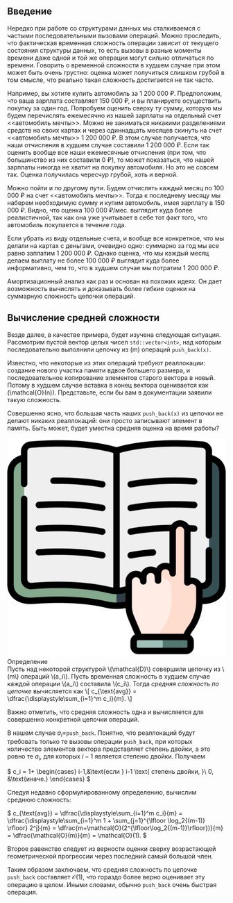 ## Введение 

Нередко при работе со структурами данных мы сталкиваемся с частыми последовательными вызовами операций. Можно проследить, что фактическая временная сложность операции зависит от текущего состояния структуры данных, то есть вызовы в разные моменты времени даже одной и той же операции могут сильно отличаться по времени. Говорить о временной сложности в худшем случае при этом может быть  очень грустно: оценка может получиться слишком грубой в том смысле, что реально такая сложность достигается не так часто. 

Например, вы хотите купить автомобиль за 1 200 000 &#8381;. Предположим, что ваша зарплата составляет 150 000 &#8381;, и вы планируете осуществить покупку за один год. Попробуем оценить сверху ту сумму, которую мы будем перечислять ежемесячно из нашей зарплаты на отдельный счет <<автомобиль мечты>>. Можно не заниматься никакими разделениями средств на своих картах и через одиннадцать месяцев скинуть на счет <<автомобиль мечты>> 1 200 000 &#8381;. В этом случае получается, что наши отчисления в худшем случае составили 1 200 000 &#8381;. Если так оценить вообще все наши ежемесячные отчисления (при том, что большинство из них составили 0 &#8381;), то может показаться, что нашей зарплаты никогда не хватит на покупку автомобиля. Но это не совсем так. Оценка получилась чересчур грубой, хоть и верной.

Можно пойти и по другому пути. Будем отчислять каждый месяц по 100 000 &#8381; на счет <<автомобиль мечты>>. Тогда к последнему месяцу мы наберем необходимую сумму и купим автомобиль, имея зарплату в 150 000 &#8381;. Видно, что оценка 100 000 &#8381;/мес. выглядит куда более реалистичной, так как она уже учитывает в себе тот факт того, что автомобиль покупается в течение года.

Если убрать из виду отдельные счета, и вообще все конкретное, что мы делали на картах с деньгами, очевидно одно: суммарно за год мы все равно заплатим 1 200 000 &#8381;. Однако оценка, что мы каждый месяц делаем выплату не более 100 000 &#8381; выглядит куда более информативно, чем то, что в худшем случае мы потратим 1 200 000 &#8381;.

Амортизационный анализ как раз и основан на похожих идеях. Он дает возможность вычислять и доказывать более гибкие оценки на суммарную сложность цепочки операций.

## Вычисление средней сложности

Везде далее, в качестве примера, будет изучена следующая ситуация. Рассмотрим пустой вектор целых чисел `std::vector<int>`, над которым последовательно выполнили цепочку из \(m\) операций `push_back(x)`. 

Известно, что некоторые из этих операций требуют реаллокации: создание нового участка памяти вдвое большего размера, и последовательное копирование элементов старого вектора в новый. Потому в худшем случае вставка в конец вектора оценивается как \(\mathcal{O}(n)\). Представьте, если бы вам в документации заявили такую сложность. 

Совершенно ясно, что большая часть наших `push_back(x)` из цепочки не делают никаких реаллокаций: они просто записывают элемент в память. Быть может, будет уместна средняя оценка на время работы?

<div class="alert alert-definition">
  <img class="alert-icon" src="/assets/images/icons/study.png" alt="icon"><div class="alert-name">Определение</div>
Пусть над некоторой структурой \(\mathcal{D}\) совершили цепочку из \(m\) операций \(a_i\). Пусть временная сложность в худшем случае каждой операции \(a_i\) составила \(c_i\). Тогда <em>средняя сложность по цепочке</em> вычисляется как 
\[
c_{\text{avg}} = \dfrac{\displaystyle\sum_{i=1}^m c_i}{m}.
\]
<a name="def-average-complexity"></a>
</div>

Важно отметить, что средняя сложность одна и вычисляется для совершенно конкретной цепочки операций.

В нашем случае $a_i=$`push_back`. Понятно, что реаллокаций будут требовать только те вызовы операции `push_back`, при которых количество элементов вектора представляет степень двойки, а это ровно те $a_i$, для которых $i-1$ является степеню двойки. Получаем 

$
c_i = 1+ \begin{cases}
   i-1,&\text{если } i-1 \text{ степень двойки, }\\
   0, &\text{иначе.}
 \end{cases}
$

Следуя недавно сформулированному определению, вычислим среднюю сложность:

$
c_{\text{avg}} = \dfrac{\displaystyle\sum_{i=1}^m c_i}{m} = 
\dfrac{\displaystyle\sum_{i=1}^m 1 + \sum_{j=1}^{\lfloor \log_2{(m-1)} \rfloor} 2^j}{m} = \dfrac{m+\mathcal{O}(2^{\lfloor\log_2{(m-1)}\rfloor})}{m} =  \dfrac{\mathcal{O}(m)}{m} = \mathcal{O}(1).
$

Второе равенство следует из верности оценки сверху возрастающей геометрической прогрессии через последний самый большой член.

Таким образом заключаем, что средняя сложность по цепочке `push_back` составляет $\mathcal{O}(1)$, что гораздо более верно оценивает эту операцию в целом. Иными словами, обычно `push_back` очень быстрая операция.


